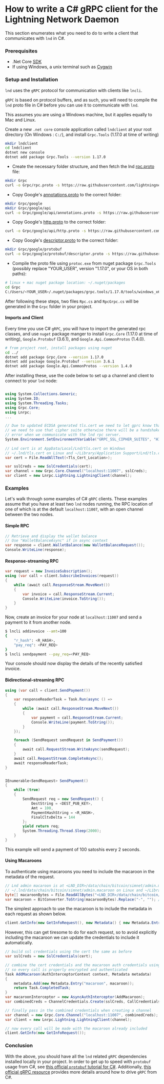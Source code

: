 # How to write a C# gRPC client for the Lightning Network Daemon

This section enumerates what you need to do to write a client that communicates with `lnd` in C#.


### Prerequisites

* .Net Core [SDK](https://dotnet.microsoft.com/download)
* If using Windows, a unix terminal such as [Cygwin](https://www.cygwin.com/)


### Setup and Installation

`lnd` uses the `gRPC` protocol for communication with clients like `lncli`.

`gRPC` is based on protocol buffers, and as such, you will need to compile the `lnd` proto file in C# before you can use it to communicate with `lnd`.

This assumes you are using a Windows machine, but it applies equally to Mac and Linux.

Create a new `.net core` console application called `lndclient` at your root directory (On Windows : `C:/`), and install `Grpc.Tools` (1.17.0 at time of writing)

```bash
mkdir lndclient
cd lndclient
dotnet new console
dotnet add package Grpc.Tools --version 1.17.0
```

* Create the necessary folder structure, and then fetch the lnd [rpc.proto](https://github.com/lightningnetwork/lnd/blob/master/lnrpc/rpc.proto) file:
```bash
mkdir Grpc
curl -o Grpc/rpc.proto -s https://raw.githubusercontent.com/lightningnetwork/lnd/master/lnrpc/rpc.proto
```

* Copy Google's [annotations.proto](https://github.com/googleapis/googleapis/blob/master/google/api/annotations.proto) to the correct folder:
```bash
mkdir Grpc/google
mkdir Grpc/google/api
curl -o Grpc/google/api/annotations.proto -s https://raw.githubusercontent.com/googleapis/googleapis/master/google/api/annotations.proto
```

* Copy Google's [http.proto](https://github.com/googleapis/googleapis/blob/master/google/api/http.proto) to the correct folder:
```bash
curl -o Grpc/google/api/http.proto -s https://raw.githubusercontent.com/googleapis/googleapis/master/google/api/http.proto
```

* Copy Google's [descriptor.proto](https://github.com/protocolbuffers/protobuf/blob/master/src/google/protobuf/descriptor.proto) to the correct folder:
```bash
mkdir Grpc/google/protobuf
curl -o Grpc/google/protobuf/descriptor.proto -s https://raw.githubusercontent.com/protocolbuffers/protobuf/master/src/google/protobuf/descriptor.proto
```

* Compile the proto file using `protoc.exe` from nuget package `Grpc.Tools` (possibly replace "YOUR_USER", version "1.17.0", or your OS in both paths):
```bash
# linux + mac nuget package location: ~/.nuget/packages
cd Grpc
C:/Users/<YOUR_USER>/.nuget/packages/grpc.tools/1.17.0/tools/windows_x64/protoc.exe --csharp_out . --grpc_out . rpc.proto --plugin=protoc-gen-grpc=C:/Users/<YOUR_USER>/.nuget/packages/grpc.tools/1.17.0/tools/windows_x64/grpc_csharp_plugin.exe
```


After following these steps, two files `Rpc.cs` and `RpcGrpc.cs` will be generated in the `Grpc` folder in your project.



#### Imports and Client

Every time you use C# `gRPC`, you will have to import the generated rpc classes, and use `nuget` package manger to install `Grpc.Core` (1.17.0 at time of writing), `Google.Protobuf` (3.6.1), and `Google.Api.CommonProtos` (1.4.0).

```bash
# from project root, install packages using nuget 
cd ../
dotnet add package Grpc.Core --version 1.17.0
dotnet add package Google.Protobuf --version 3.6.1
dotnet add package Google.Api.CommonProtos --version 1.4.0
```

After installing these, use the code below to set up a channel and client to connect to your `lnd` node:

```c#

using System.Collections.Generic;
using System.IO;
using System.Threading.Tasks;
using Grpc.Core;
using Lnrpc;
...

// Due to updated ECDSA generated tls.cert we need to let gprc know that
// we need to use that cipher suite otherwise there will be a handshake
// error when we communicate with the lnd rpc server.
System.Environment.SetEnvironmentVariable("GRPC_SSL_CIPHER_SUITES", "HIGH+ECDSA");
            
// Lnd cert is at AppData/Local/Lnd/tls.cert on Windows
// ~/.lnd/tls.cert on Linux and ~/Library/Application Support/Lnd/tls.cert on Mac
var cert = File.ReadAllText(<Tls_Cert_Location>);

var sslCreds = new SslCredentials(cert);
var channel = new Grpc.Core.Channel("localhost:11007", sslCreds);
var client = new Lnrpc.Lightning.LightningClient(channel);

```

### Examples

Let's walk through some examples of C# `gRPC` clients. These examples assume that you have at least two `lnd` nodes running, the RPC location of one of which is at the default `localhost:11007`, with an open channel between the two nodes.

#### Simple RPC

```c#
// Retrieve and display the wallet balance
// Use "WalletBalanceAsync" if in async context
var response = client.WalletBalance(new WalletBalanceRequest());
Console.WriteLine(response);
```

#### Response-streaming RPC

```c#
var request = new InvoiceSubscription();
using (var call = client.SubscribeInvoices(request))
{
    while (await call.ResponseStream.MoveNext())
    {
        var invoice = call.ResponseStream.Current;
        Console.WriteLine(invoice.ToString());
    }
}
```

Now, create an invoice for your node at `localhost:11007` and send a payment to it from another node.
```bash
$ lncli addinvoice --amt=100
{
    "r_hash": <R_HASH>,
    "pay_req": <PAY_REQ>
}
$ lncli sendpayment --pay_req=<PAY_REQ>
```

Your console should now display the details of the recently satisfied invoice.

#### Bidirectional-streaming RPC

```c#
using (var call = client.SendPayment())
{
    var responseReaderTask = Task.Run(async () =>
    {
        while (await call.ResponseStream.MoveNext())
        {
            var payment = call.ResponseStream.Current;
            Console.WriteLine(payment.ToString());
        }
    });

    foreach (SendRequest sendRequest in SendPayment())
    {
        await call.RequestStream.WriteAsync(sendRequest);
    }
    await call.RequestStream.CompleteAsync();
    await responseReaderTask;
}


IEnumerable<SendRequest> SendPayment()
{
    while (true)
    {
        SendRequest req = new SendRequest() {
            DestString = <DEST_PUB_KEY>,
            Amt = 100,
            PaymentHashString = <R_HASH>,
            FinalCltvDelta = 144
        };
        yield return req;
        System.Threading.Thread.Sleep(2000);
    }
}
```
This example will send a payment of 100 satoshis every 2 seconds.

#### Using Macaroons

To authenticate using macaroons you need to include the macaroon in the metadata of the request.

```c#
// Lnd admin macaroon is at <LND_DIR>/data/chain/bitcoin/simnet/admin.macaroon on Windows
// ~/.lnd/data/chain/bitcoin/simnet/admin.macaroon on Linux and ~/Library/Application Support/Lnd/data/chain/bitcoin/simnet/admin.macaroon on Mac
byte[] macaroonBytes = File.ReadAllBytes("<LND_DIR>/data/chain/bitcoin/simnet/admin.macaroon");
var macaroon = BitConverter.ToString(macaroonBytes).Replace("-", ""); // hex format stripped of "-" chars
```

The simplest approach to use the macaroon is to include the metadata in each request as shown below.

```c#
client.GetInfo(new GetInfoRequest(), new Metadata() { new Metadata.Entry("macaroon", macaroon) });
```

However, this can get tiresome to do for each request, so to avoid explicitly including the macaroon we can update the credentials to include it automatically.

```c#
// build ssl credentials using the cert the same as before
var sslCreds = new SslCredentials(cert);

// combine the cert credentials and the macaroon auth credentials using interceptors
// so every call is properly encrypted and authenticated
Task AddMacaroon(AuthInterceptorContext context, Metadata metadata)
{
    metadata.Add(new Metadata.Entry("macaroon", macaroon));
    return Task.CompletedTask;
}
var macaroonInterceptor = new AsyncAuthInterceptor(AddMacaroon);
var combinedCreds = ChannelCredentials.Create(sslCreds, CallCredentials.FromInterceptor(macaroonInterceptor));

// finally pass in the combined credentials when creating a channel
var channel = new Grpc.Core.Channel("localhost:11007", combinedCreds);
var client = new Lnrpc.Lightning.LightningClient(channel);

// now every call will be made with the macaroon already included
client.GetInfo(new GetInfoRequest());
```


### Conclusion

With the above, you should have all the `lnd` related `gRPC` dependencies installed locally in your project. In order to get up to speed with `protobuf` usage from C#, see [this official `protobuf` tutorial for C#](https://developers.google.com/protocol-buffers/docs/csharptutorial). Additionally, [this official gRPC resource](http://www.grpc.io/docs/tutorials/basic/csharp.html) provides more details around how to drive `gRPC` from C#.